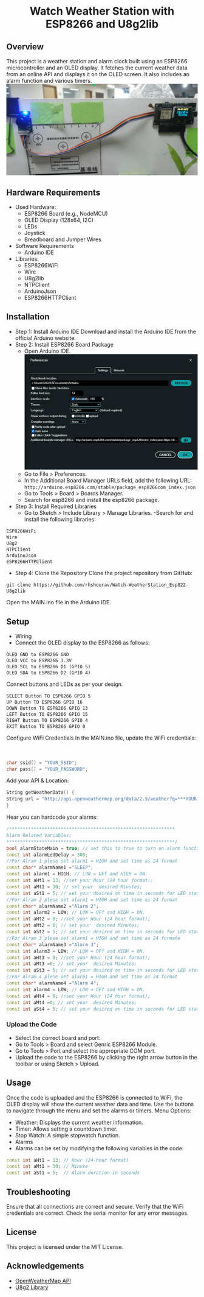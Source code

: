 <h1 align="center">Watch Weather Station with ESP8266 and U8g2lib</h1>


## Overview
This project is a weather station and alarm clock built using an ESP8266 microcontroller and an OLED display. 
It fetches the current weather data from an online API and displays it on the OLED screen. It also includes an alarm function and various timers.
<img src="https://github.com/rhshourav/Watch-WeatherStation_Esp822-U8g2lib/blob/main/Img/img_1.png">
## Hardware Requirements
- Used Hardware:
  - ESP8266 Board (e.g., NodeMCU)
  - OLED Display (128x64, I2C)
  - LEDs
  - Joystick
  - Breadboard and Jumper Wires
- Software Requirements
  - Arduino IDE
- Libraries:
    - ESP8266WiFi
    - Wire
    - U8g2lib
    - NTPClient
    - ArduinoJson
    - ESP8266HTTPClient
      
## Installation
- Step 1: Install Arduino IDE
Download and install the Arduino IDE from the official Arduino website.
- Step 2: Install ESP8266 Board Package
    - Open Arduino IDE. <img src="https://github.com/rhshourav/Watch-WeatherStation_Esp822-U8g2lib/blob/main/Img/img_2.png">
    - Go to File > Preferences.
    - In the Additional Board Manager URLs field, add the following URL: ```http://arduino.esp8266.com/stable/package_esp8266com_index.json```
    - Go to Tools > Board > Boards Manager.
    - Search for esp8266 and install the esp8266 package.
- Step 3: Install Required Libraries
    - Go to Sketch > Include Library > Manage Libraries.
-Search for and install the following libraries:
```      
ESP8266WiFi
Wire
U8g2
NTPClient
ArduinoJson
ESP8266HTTPClient
```
- Step 4: Clone the Repository
Clone the project repository from GitHub:
```
git clone https://github.com/rhshourav/Watch-WeatherStation_Esp822-U8g2lib
```
Open the MAIN.ino file in the Arduino IDE.


## Setup
- Wiring
- Connect the OLED display to the ESP8266 as follows:
```
OLED GND to ESP8266 GND
OLED VCC to ESP8266 3.3V
OLED SCL to ESP8266 D1 (GPIO 5)
OLED SDA to ESP8266 D2 (GPIO 4)
```
Connect buttons and LEDs as per your design.
```
SELECT Button TO ESP8266 GPIO 5
UP Button TO ESP8266 GPIO 16
DOWN Button TO ESP8266 GPIO 13
LEFT Button TO ESP8266 GPIO 15
RIGHT Button TO ESP8266 GPIO 4
EXIT Button TO ESP8266 GPIO 0
```
Configure WiFi Credentials
In the MAIN.ino file, update the WiFi credentials:
```cpp


char ssid[] = "YOUR_SSID";
char pass[] = "YOUR_PASSWORD";
```
Add your API & Location:
```cpp
String getWeatherData() {
String url = "http://api.openweathermap.org/data/2.5/weather?q=***YOUR LOCATION***&units=metric&appid=**********YOUR*API****";
}
```
Hear you can hardcode your alarms:
```cpp
/*************************************************************
Alarm Related Variables;
**************************************************************/
bool alarmStateMain = true; // set this to true to turn on alarm function.
const int alarmLedDelay = 300;
//For Alram 1 plese set alarm1 = HIGH and set time as 24 format 
const char* alarmName1 ="SLEEP";
const int alarm1 = HIGH; // LOW = OFf and HIGH = ON.
const int aHt1 = 13; //set your Hour (24 hour format);
const int aMt1 = 30; // set your  desired Minutes;
const int aSt1 = 5; // set your desired on time in seconds for LED state 
//For Alram 2 plese set alarm1 = HIGH and set time as 24 format 
const char* alarmName2 ="Alarm 2";
const int alarm2 = LOW; // LOW = OFf and HIGH = ON.
const int aHt2 = 0; //set your Hour (24 hour format);
const int aMt2 = 0; // set your  desired Minutes;
const int aSt2 = 5; // set your desired on time in seconds for LED state 
//For Alram 3 plese set alarm1 = HIGH and set time as 24 formate 
const char* alarmName3 ="Alarm 3";
const int alarm3 = LOW; // LOW = OFf and HIGH = ON.
const int aHt3 = 0; //set your Hour (24 hour format);
const int aMt3 =0; // set your  desired Minutes;
const int aSt3 = 5; // set your desired on time in seconds for LED state 
//For Alram 4 plese set alarm1 = HIGH and set time as 24 format 
const char* alarmName4 ="Alarm 4";
const int alarm4 = LOW; // LOW = OFf and HIGH = ON.
const int aHt4 = 0; //set your Hour (24 hour format);
const int aMt4 =0; // set your  desired Minutes;
const int aSt4 = 5; // set your desired on time in seconds for LED state 
```
### Upload the Code
- Select the correct board and port:
- Go to Tools > Board and select Genric ESP8266 Module.
- Go to Tools > Port and select the appropriate COM port.
- Upload the code to the ESP8266 by clicking the right arrow button in the toolbar or using Sketch > Upload.

  
## Usage
Once the code is uploaded and the ESP8266 is connected to WiFi, the OLED display will show the current weather data and time. Use the buttons to navigate through the menu and set the alarms or timers.
Menu Options:
- Weather: Displays the current weather information.
- Timer: Allows setting a countdown timer.
- Stop Watch: A simple stopwatch function.
- Alarms
- Alarms can be set by modifying the following variables in the code:
```cpp
const int aHt1 = 13; // Hour (24-hour format)
const int aMt1 = 30; // Minute
const int aSt1 = 5;  // Alarm duration in seconds
```


## Troubleshooting
Ensure that all connections are correct and secure.
Verify that the WiFi credentials are correct.
Check the serial monitor for any error messages.

## License
This project is licensed under the MIT License.
## Acknowledgements
- [OpenWeatherMap API](https://openweathermap.org/api)
- [U8g2 Library](https://github.com/olikraus/u8g2)
